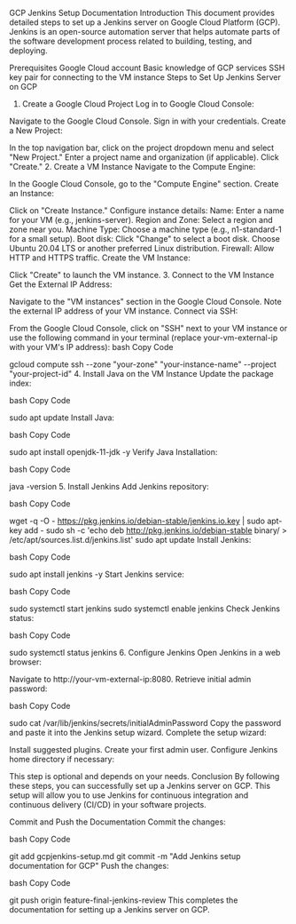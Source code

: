 GCP Jenkins Setup Documentation
Introduction
This document provides detailed steps to set up a Jenkins server on Google Cloud Platform (GCP). Jenkins is an open-source automation server that helps automate parts of the software development process related to building, testing, and deploying.

Prerequisites
Google Cloud account
Basic knowledge of GCP services
SSH key pair for connecting to the VM instance
Steps to Set Up Jenkins Server on GCP
1. Create a Google Cloud Project
Log in to Google Cloud Console:

Navigate to the Google Cloud Console.
Sign in with your credentials.
Create a New Project:

In the top navigation bar, click on the project dropdown menu and select "New Project."
Enter a project name and organization (if applicable).
Click "Create."
2. Create a VM Instance
Navigate to the Compute Engine:

In the Google Cloud Console, go to the "Compute Engine" section.
Create an Instance:

Click on "Create Instance."
Configure instance details:
Name: Enter a name for your VM (e.g., jenkins-server).
Region and Zone: Select a region and zone near you.
Machine Type: Choose a machine type (e.g., n1-standard-1 for a small setup).
Boot disk: Click "Change" to select a boot disk. Choose Ubuntu 20.04 LTS or another preferred Linux distribution.
Firewall: Allow HTTP and HTTPS traffic.
Create the VM Instance:

Click "Create" to launch the VM instance.
3. Connect to the VM Instance
Get the External IP Address:

Navigate to the "VM instances" section in the Google Cloud Console.
Note the external IP address of your VM instance.
Connect via SSH:

From the Google Cloud Console, click on "SSH" next to your VM instance or use the following command in your terminal (replace your-vm-external-ip with your VM's IP address):
bash
Copy Code


gcloud compute ssh --zone "your-zone" "your-instance-name" --project "your-project-id"
4. Install Java on the VM Instance
Update the package index:

bash
Copy Code


sudo apt update
Install Java:

bash
Copy Code


sudo apt install openjdk-11-jdk -y
Verify Java Installation:

bash
Copy Code


java -version
5. Install Jenkins
Add Jenkins repository:

bash
Copy Code


wget -q -O - https://pkg.jenkins.io/debian-stable/jenkins.io.key | sudo apt-key add -
sudo sh -c 'echo deb http://pkg.jenkins.io/debian-stable binary/ > /etc/apt/sources.list.d/jenkins.list'
sudo apt update
Install Jenkins:

bash
Copy Code


sudo apt install jenkins -y
Start Jenkins service:

bash
Copy Code


sudo systemctl start jenkins
sudo systemctl enable jenkins
Check Jenkins status:

bash
Copy Code


sudo systemctl status jenkins
6. Configure Jenkins
Open Jenkins in a web browser:

Navigate to http://your-vm-external-ip:8080.
Retrieve initial admin password:

bash
Copy Code


sudo cat /var/lib/jenkins/secrets/initialAdminPassword
Copy the password and paste it into the Jenkins setup wizard.
Complete the setup wizard:

Install suggested plugins.
Create your first admin user.
Configure Jenkins home directory if necessary:

This step is optional and depends on your needs.
Conclusion
By following these steps, you can successfully set up a Jenkins server on GCP. This setup will allow you to use Jenkins for continuous integration and continuous delivery (CI/CD) in your software projects.

Commit and Push the Documentation
Commit the changes:

bash
Copy Code


git add gcpjenkins-setup.md
git commit -m "Add Jenkins setup documentation for GCP"
Push the changes:

bash
Copy Code


git push origin feature-final-jenkins-review
This completes the documentation for setting up a Jenkins server on GCP.



